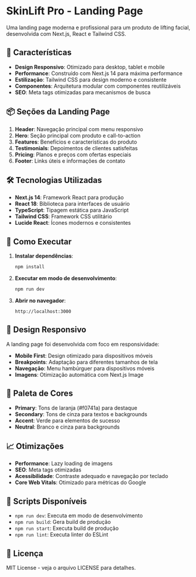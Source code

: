 # SkinLift Pro - Landing Page

Uma landing page moderna e profissional para um produto de lifting facial, desenvolvida com Next.js, React e Tailwind CSS.

## 🚀 Características

- **Design Responsivo**: Otimizado para desktop, tablet e mobile
- **Performance**: Construído com Next.js 14 para máxima performance
- **Estilização**: Tailwind CSS para design moderno e consistente
- **Componentes**: Arquitetura modular com componentes reutilizáveis
- **SEO**: Meta tags otimizadas para mecanismos de busca

## 📦 Seções da Landing Page

1. **Header**: Navegação principal com menu responsivo
2. **Hero**: Seção principal com produto e call-to-action
3. **Features**: Benefícios e características do produto
4. **Testimonials**: Depoimentos de clientes satisfeitas
5. **Pricing**: Planos e preços com ofertas especiais
6. **Footer**: Links úteis e informações de contato

## 🛠️ Tecnologias Utilizadas

- **Next.js 14**: Framework React para produção
- **React 18**: Biblioteca para interfaces de usuário
- **TypeScript**: Tipagem estática para JavaScript
- **Tailwind CSS**: Framework CSS utilitário
- **Lucide React**: Ícones modernos e consistentes

## 🚀 Como Executar

1. **Instalar dependências**:
   ```bash
   npm install
   ```

2. **Executar em modo de desenvolvimento**:
   ```bash
   npm run dev
   ```

3. **Abrir no navegador**:
   ```
   http://localhost:3000
   ```

## 📱 Design Responsivo

A landing page foi desenvolvida com foco em responsividade:

- **Mobile First**: Design otimizado para dispositivos móveis
- **Breakpoints**: Adaptação para diferentes tamanhos de tela
- **Navegação**: Menu hambúrguer para dispositivos móveis
- **Imagens**: Otimização automática com Next.js Image

## 🎨 Paleta de Cores

- **Primary**: Tons de laranja (#f0741a) para destaque
- **Secondary**: Tons de cinza para textos e backgrounds
- **Accent**: Verde para elementos de sucesso
- **Neutral**: Branco e cinza para backgrounds

## 📈 Otimizações

- **Performance**: Lazy loading de imagens
- **SEO**: Meta tags otimizadas
- **Acessibilidade**: Contraste adequado e navegação por teclado
- **Core Web Vitals**: Otimizado para métricas do Google

## 🔧 Scripts Disponíveis

- `npm run dev`: Executa em modo de desenvolvimento
- `npm run build`: Gera build de produção
- `npm run start`: Executa build de produção
- `npm run lint`: Executa linter do ESLint

## 📄 Licença

MIT License - veja o arquivo LICENSE para detalhes.
